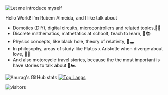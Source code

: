 ![Let me introduce myself](https://i.imgur.com/eujv2HM.png)

Hello World! I’m Rubem Almeida, and I like talk about
- Domotics (DIY), digital circuits, microcontrollers and related topics,🔋🔌
- Discrete mathematics, mathetatics at schoolt, teach to learn, 🧮📚
- Physics concepts, like black hole, theory of relativity, 🌌🕳
- In philosophy, areas of study like Platos x Aristotle when diverge about love, 🤔💭
- And also motorcycle travel stories, because the the most important is have stories to talk about 🌄🏍

![Anurag's GitHub stats](https://github-readme-stats.vercel.app/api?username=rubemalmeida&hide=issues&show_icons=true) [![Top Langs](https://github-readme-stats.vercel.app/api/top-langs/?username=rubemalmeida&layout=compact)](https://github.com/rubemalmeida/github-readme-stats)

![visitors](https://visitor-badge.laobi.icu/badge?page_id=rubemalmeida.rubemalmeida)
<!-- ![HitCount](http://hits.dwyl.com/rubemalmeida/rubemalmeida.svg) -->
